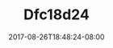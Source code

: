 ---
title: Dfc18d24
date: 2017-08-26T18:48:24-08:00
draft: false
location: Mt. Rainier, WA
img_url: https://d17enza3bfujl8.cloudfront.net/dfc18d24.jpg
original_fn: ""
tags:
- Mt. Rainier, WA
- on-the-road

---